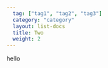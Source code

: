 ```yaml
---
  tag: ["tag1", "tag2", "tag3"]
  category: "category"
  layout: list-docs
  title: Two
  weight: 2
---
```



hello
